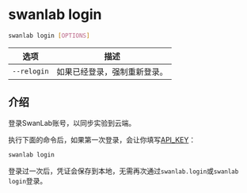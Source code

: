 # swanlab login

``` bash
swanlab login [OPTIONS]
```

| 选项 | 描述 |
| --- | --- |
| `--relogin` | 如果已经登录，强制重新登录。|

## 介绍

登录SwanLab账号，以同步实验到云端。

执行下面的命令后，如果第一次登录，会让你填写[API_KEY]()：

```bash
swanlab login
```

登录过一次后，凭证会保存到本地，无需再次通过`swanlab.login`或`swanlab login`登录。
